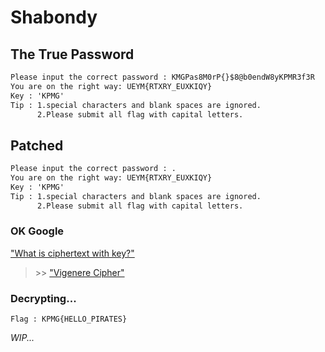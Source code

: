 # Shabondy


## The True Password
```cmd
Please input the correct password : KMGPas8M0rP{}$8@b0endW8yKPMR3f3R
You are on the right way: UEYM{RTXRY_EUXKIQY}
Key : 'KPMG'
Tip : 1.special characters and blank spaces are ignored.
      2.Please submit all flag with capital letters.
```

## Patched
```cmd
Please input the correct password : .
You are on the right way: UEYM{RTXRY_EUXKIQY}
Key : 'KPMG'
Tip : 1.special characters and blank spaces are ignored.
      2.Please submit all flag with capital letters.
```

### OK Google
["What is ciphertext with key?"](https://www.google.co.th/search?q=ciphertext+with+key)
> \>> ["Vigenere Cipher"](https://www.dcode.fr/vigenere-cipher)

### Decrypting...
```
Flag : KPMG{HELLO_PIRATES}
```

*WIP...*
